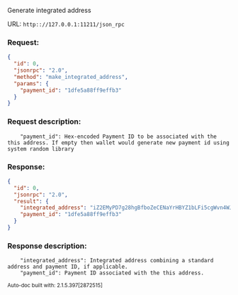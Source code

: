 Generate integrated address

URL: ```http:://127.0.0.1:11211/json_rpc```
### Request: 
```json
{
  "id": 0,
  "jsonrpc": "2.0",
  "method": "make_integrated_address",
  "params": {
    "payment_id": "1dfe5a88ff9effb3"
  }
}
```
### Request description: 
```
    "payment_id": Hex-encoded Payment ID to be associated with the this address. If empty then wallet would generate new payment id using system random library

```
### Response: 
```json
{
  "id": 0,
  "jsonrpc": "2.0",
  "result": {
    "integrated_address": "iZ2EMyPD7g28hgBfboZeCENaYrHBYZ1bLFi5cgWvn4WJLaxfgs4kqG6cJi9ai2zrXWSCpsvRXit14gKjeijx6YPCLJEv6Fx4rVm1hdAGQFis",
    "payment_id": "1dfe5a88ff9effb3"
  }
}
```
### Response description: 
```
    "integrated_address": Integrated address combining a standard address and payment ID, if applicable.
    "payment_id": Payment ID associated with the this address.

```
<sub>Auto-doc built with: 2.1.5.397[2872515]</sub>